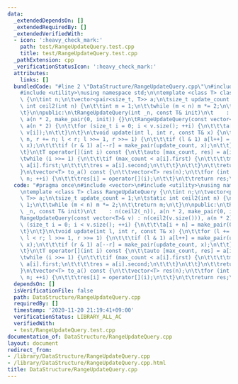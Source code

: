 ```yaml
---
data:
  _extendedDependsOn: []
  _extendedRequiredBy: []
  _extendedVerifiedWith:
  - icon: ':heavy_check_mark:'
    path: test/RangeUpdateQuery.test.cpp
    title: test/RangeUpdateQuery.test.cpp
  _pathExtension: cpp
  _verificationStatusIcon: ':heavy_check_mark:'
  attributes:
    links: []
  bundledCode: "#line 2 \"DataStructure/RangeUpdateQuery.cpp\"\n#include <vector>\n\
    #include <utility>\nusing namespace std;\n\ntemplate <class T> class RangeUpdateQuery\
    \ {\n\tint n;\n\tvector<pair<size_t, T>> a;\n\tsize_t update_count = 1;\n\tstatic\
    \ int ceil2(int n) {\n\t\tint m = 1;\n\t\twhile (m < n) m *= 2;\n\t\treturn m;\n\
    \t}\n\npublic:\n\tRangeUpdateQuery(int _n, const T& init)\n\t    : n(ceil2(_n)),\
    \ a(n * 2, make_pair(0, init)) {}\n\tRangeUpdateQuery(const vector<T>& v) : n(ceil2(v.size())),\
    \ a(n * 2) {\n\t\tfor (size_t i = 0; i < v.size(); ++i) {\n\t\t\ta[i + n] = make_pair(0,\
    \ v[i]);\n\t\t}\n\t}\n\tvoid update(int l, int r, const T& x) {\n\t\tfor (l +=\
    \ n, r += n; l < r; l >>= 1, r >>= 1) {\n\t\t\tif (l & 1) a[l++] = make_pair(update_count,\
    \ x);\n\t\t\tif (r & 1) a[--r] = make_pair(update_count, x);\n\t\t}\n\t\tupdate_count++;\n\
    \t}\n\tT operator[](int i) const {\n\t\tauto [max_count, res] = a[i += n];\n\t\
    \twhile (i >>= 1) {\n\t\t\tif (max_count < a[i].first) {\n\t\t\t\tmax_count =\
    \ a[i].first;\n\t\t\t\tres = a[i].second;\n\t\t\t}\n\t\t}\n\t\treturn res;\n\t\
    }\n\tvector<T> to_a() const {\n\t\tvector<T> res(n);\n\t\tfor (int i = 0; i <\
    \ n; ++i) {\n\t\t\tres[i] = operator[](i);\n\t\t}\n\t\treturn res;\n\t}\n};\n"
  code: "#pragma once\n#include <vector>\n#include <utility>\nusing namespace std;\n\
    \ntemplate <class T> class RangeUpdateQuery {\n\tint n;\n\tvector<pair<size_t,\
    \ T>> a;\n\tsize_t update_count = 1;\n\tstatic int ceil2(int n) {\n\t\tint m =\
    \ 1;\n\t\twhile (m < n) m *= 2;\n\t\treturn m;\n\t}\n\npublic:\n\tRangeUpdateQuery(int\
    \ _n, const T& init)\n\t    : n(ceil2(_n)), a(n * 2, make_pair(0, init)) {}\n\t\
    RangeUpdateQuery(const vector<T>& v) : n(ceil2(v.size())), a(n * 2) {\n\t\tfor\
    \ (size_t i = 0; i < v.size(); ++i) {\n\t\t\ta[i + n] = make_pair(0, v[i]);\n\t\
    \t}\n\t}\n\tvoid update(int l, int r, const T& x) {\n\t\tfor (l += n, r += n;\
    \ l < r; l >>= 1, r >>= 1) {\n\t\t\tif (l & 1) a[l++] = make_pair(update_count,\
    \ x);\n\t\t\tif (r & 1) a[--r] = make_pair(update_count, x);\n\t\t}\n\t\tupdate_count++;\n\
    \t}\n\tT operator[](int i) const {\n\t\tauto [max_count, res] = a[i += n];\n\t\
    \twhile (i >>= 1) {\n\t\t\tif (max_count < a[i].first) {\n\t\t\t\tmax_count =\
    \ a[i].first;\n\t\t\t\tres = a[i].second;\n\t\t\t}\n\t\t}\n\t\treturn res;\n\t\
    }\n\tvector<T> to_a() const {\n\t\tvector<T> res(n);\n\t\tfor (int i = 0; i <\
    \ n; ++i) {\n\t\t\tres[i] = operator[](i);\n\t\t}\n\t\treturn res;\n\t}\n};\n"
  dependsOn: []
  isVerificationFile: false
  path: DataStructure/RangeUpdateQuery.cpp
  requiredBy: []
  timestamp: '2020-11-20 21:19:41+09:00'
  verificationStatus: LIBRARY_ALL_AC
  verifiedWith:
  - test/RangeUpdateQuery.test.cpp
documentation_of: DataStructure/RangeUpdateQuery.cpp
layout: document
redirect_from:
- /library/DataStructure/RangeUpdateQuery.cpp
- /library/DataStructure/RangeUpdateQuery.cpp.html
title: DataStructure/RangeUpdateQuery.cpp
---
```

